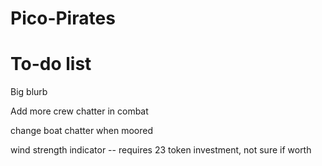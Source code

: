 # Pico-Pirates

 To-do list
============

Big blurb

Add more crew chatter in combat

change boat chatter when moored

wind strength indicator
  -- requires 23 token investment, not sure if worth
